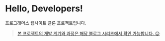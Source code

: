 # **Hello, Developers!**

프로그래머스 웹사이트 클론 프로젝트입니다.

> [본 프로젝트의 개발 계기와 과정은 해당 블로그 시리즈에서 확인 가능합니다. 😉](https://velog.io/@young_pallete/intro%EB%B0%98%EC%9D%91%ED%98%95-%EC%A0%95%EC%A0%81-%EC%9B%B9%EC%82%AC%EC%9D%B4%ED%8A%B8-%ED%81%B4%EB%A1%A0-%EC%8B%9C%EC%9E%91)

